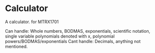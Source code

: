 # Calculator
A calculator. for MTRX1701

Can handle: Whole numbers, BODMAS, exponentials, scientific notation, single variable polynomials denoted with x, polynomial powers/BODMAS/exponentials
Cant handle: Decimals, anything not mentioned. 
